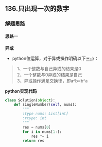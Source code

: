 ## 136.只出现一次的数字
### 解题思路
#### 思路一
**异或**
- python位运算，对于异或操作明确以下三点：
> 1、一个整数与自己异或的结果是0  
2、一个整数与0异或的结果是自己  
3、异或操作满足交换律，即a^b=b^a

**python实现代码**
```python
class Solution(object):
    def singleNumber(self, nums):
        """
        :type nums: List[int]
        :rtype: int
        """
        res = nums[0]
        for i in nums[1:]:
            res ^= i
        return res

```

